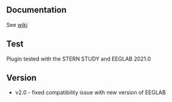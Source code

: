 Documentation
---
See [wiki](https://github.com/sccn/mp_clustering/wiki)

Test
---
Plugin tested with the STERN STUDY and EEGLAB 2021.0

Version
-------
- v2.0 - fixed compatibility issue with new version of EEGLAB
